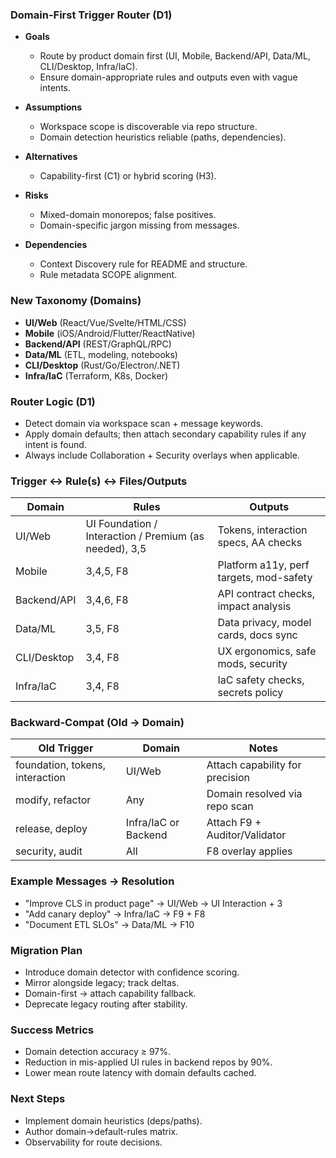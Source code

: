 <!-- File: docs/proposals/domain-router.md -->

### Domain-First Trigger Router (D1)

- **Goals**
  - Route by product domain first (UI, Mobile, Backend/API, Data/ML, CLI/Desktop, Infra/IaC).
  - Ensure domain-appropriate rules and outputs even with vague intents.

- **Assumptions**
  - Workspace scope is discoverable via repo structure.
  - Domain detection heuristics reliable (paths, dependencies).

- **Alternatives**
  - Capability-first (C1) or hybrid scoring (H3).

- **Risks**
  - Mixed-domain monorepos; false positives.
  - Domain-specific jargon missing from messages.

- **Dependencies**
  - Context Discovery rule for README and structure.
  - Rule metadata SCOPE alignment.

### New Taxonomy (Domains)
- **UI/Web** (React/Vue/Svelte/HTML/CSS)
- **Mobile** (iOS/Android/Flutter/ReactNative)
- **Backend/API** (REST/GraphQL/RPC)
- **Data/ML** (ETL, modeling, notebooks)
- **CLI/Desktop** (Rust/Go/Electron/.NET)
- **Infra/IaC** (Terraform, K8s, Docker)

### Router Logic (D1)
- Detect domain via workspace scan + message keywords.
- Apply domain defaults; then attach secondary capability rules if any intent is found.
- Always include Collaboration + Security overlays when applicable.

### Trigger ↔ Rule(s) ↔ Files/Outputs
| Domain | Rules | Outputs |
|---|---|---|
| UI/Web | UI Foundation / Interaction / Premium (as needed), 3,5 | Tokens, interaction specs, AA checks |
| Mobile | 3,4,5, F8 | Platform a11y, perf targets, mod-safety |
| Backend/API | 3,4,6, F8 | API contract checks, impact analysis |
| Data/ML | 3,5, F8 | Data privacy, model cards, docs sync |
| CLI/Desktop | 3,4, F8 | UX ergonomics, safe mods, security |
| Infra/IaC | 3,4, F8 | IaC safety checks, secrets policy |

### Backward-Compat (Old → Domain)
| Old Trigger | Domain | Notes |
|---|---|---|
| foundation, tokens, interaction | UI/Web | Attach capability for precision |
| modify, refactor | Any | Domain resolved via repo scan |
| release, deploy | Infra/IaC or Backend | Attach F9 + Auditor/Validator |
| security, audit | All | F8 overlay applies |

### Example Messages → Resolution
- "Improve CLS in product page" → UI/Web → UI Interaction + 3
- "Add canary deploy" → Infra/IaC → F9 + F8
- "Document ETL SLOs" → Data/ML → F10

### Migration Plan
- Introduce domain detector with confidence scoring.
- Mirror alongside legacy; track deltas.
- Domain-first → attach capability fallback.
- Deprecate legacy routing after stability.

### Success Metrics
- Domain detection accuracy ≥ 97%.
- Reduction in mis-applied UI rules in backend repos by 90%.
- Lower mean route latency with domain defaults cached.

### Next Steps
- Implement domain heuristics (deps/paths).
- Author domain→default-rules matrix.
- Observability for route decisions.

